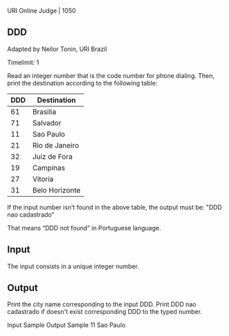 URI Online Judge | 1050

## DDD

Adapted by Neilor Tonin, URI  Brazil

Timelimit: 1

Read an integer number that is the code number for phone dialing. Then, print the destination according to the following table:

DDD|Destination
|-|-|
61|Brasilia
71|Salvador
11|Sao Paulo
21|Rio de Janeiro
32|Juiz de Fora
19|Campinas
27|Vitoria
31|Belo Horizonte



If the input number isn’t found in the above table, the output must be:
"DDD nao cadastrado"

That means “DDD not found” in Portuguese language.

## Input

The input consists in a unique integer number.

## Output

Print the city name corresponding to the input DDD. Print DDD nao cadastrado if doesn't exist corresponding DDD to the typed number.

Input Sample	Output Sample
11
Sao Paulo
